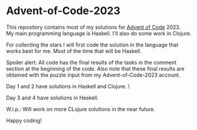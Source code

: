 # Advent-of-Code-2023

This repository contains most of my solutions for [Advent of Code](https://adventofcode.com) 2023. \
My main programming language is Haskell. I'll also do some work in Clojure.

For collecting the stars I will first code the solution in the language that works best for me. 
Most of the time that will be Haskell.

Spoiler alert: All code has the final results of the tasks in the comment section at the beginning of the code.
Also note that these final results are obtained with the puzzle input from my Advent-of-Code-2023 account.

Day 1 and 2 have solutions in Haskell and Clojure. \

Day 3 and 4 have solutions in Haskell.

W.i.p.:
Will work on more CLojure solutions in the near future.

Happy coding!
